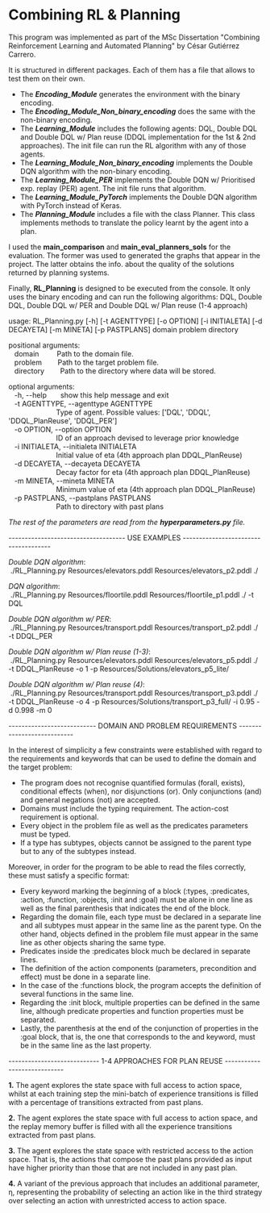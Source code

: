 # Combining RL & Planning

This program was implemented as part of the MSc Dissertation "Combining Reinforcement Learning and Automated Planning" by César Gutiérrez Carrero.

It is structured in different packages. Each of them has a file that allows to test them on their own.
- The __*Encoding_Module*__ generates the environment with the binary encoding.
- The __*Encoding_Module_Non_binary_encoding*__ does the same with the non-binary encoding.
- The __*Learning_Module*__ includes the following agents: DQL, Double DQL and Double DQL w/ Plan reuse (DDQL implementation for the 1st & 2nd approaches). The init file can run the RL algorithm with any of those agents.
- The __*Learning_Module_Non_binary_encoding*__ implements the Double DQN algorithm with the non-binary encoding.
- The __*Learning_Module_PER*__ implements the Double DQN w/ Prioritised exp. replay (PER) agent. The init file runs that algorithm.
- The __*Learning_Module_PyTorch*__ implements the Double DQN algorithm with PyTorch instead of Keras.
- The __*Planning_Module*__ includes a file with the class Planner. This class implements methods to translate the policy learnt by the agent into a plan.

I used the __main_comparison__ and __main_eval_planners_sols__ for the evaluation. The former was used to generated the graphs that appear in the project. The latter obtains the info. about the quality of the solutions returned by planning systems.

Finally, __RL_Planning__ is designed to be executed from the console. It only uses the binary encoding and can run the following algorithms: DQL, Double DQL, Double DQL w/ PER and Double DQL w/ Plan reuse (1-4 approach)

usage: RL_Planning.py [-h] [-t AGENTTYPE] [-o OPTION] [-i INITIALETA] [-d DECAYETA] [-m MINETA] [-p PASTPLANS] domain problem directory

positional arguments:\
&nbsp;&nbsp;&nbsp;domain&nbsp;&nbsp;&nbsp;&nbsp;&nbsp;&nbsp;&nbsp;&nbsp;&nbsp;Path to the domain file.\
&nbsp;&nbsp;&nbsp;problem&nbsp;&nbsp;&nbsp;&nbsp;&nbsp;&nbsp;&nbsp;&nbsp;Path to the target problem file.\
&nbsp;&nbsp;&nbsp;directory&nbsp;&nbsp;&nbsp;&nbsp;&nbsp;&nbsp;&nbsp;&nbsp;Path to the directory where data will be stored.

optional arguments:\
&nbsp;&nbsp;&nbsp;-h, --help&nbsp;&nbsp;&nbsp;&nbsp;&nbsp;&nbsp;&nbsp;show this help message and exit\
&nbsp;&nbsp;&nbsp;-t AGENTTYPE, --agenttype AGENTTYPE\
&nbsp;&nbsp;&nbsp;&nbsp;&nbsp;&nbsp;&nbsp;&nbsp;&nbsp;&nbsp;&nbsp;&nbsp;&nbsp;&nbsp;&nbsp;&nbsp;&nbsp;&nbsp;&nbsp;&nbsp;&nbsp;&nbsp;&nbsp;&nbsp;Type of agent. Possible values: ['DQL', 'DDQL', 'DDQL_PlanReuse', 'DDQL_PER']\
&nbsp;&nbsp;&nbsp;-o OPTION, --option OPTION\
&nbsp;&nbsp;&nbsp;&nbsp;&nbsp;&nbsp;&nbsp;&nbsp;&nbsp;&nbsp;&nbsp;&nbsp;&nbsp;&nbsp;&nbsp;&nbsp;&nbsp;&nbsp;&nbsp;&nbsp;&nbsp;&nbsp;&nbsp;&nbsp;ID of an approach devised to leverage prior knowledge\
&nbsp;&nbsp;&nbsp;-i INITIALETA, --initialeta INITIALETA\
&nbsp;&nbsp;&nbsp;&nbsp;&nbsp;&nbsp;&nbsp;&nbsp;&nbsp;&nbsp;&nbsp;&nbsp;&nbsp;&nbsp;&nbsp;&nbsp;&nbsp;&nbsp;&nbsp;&nbsp;&nbsp;&nbsp;&nbsp;&nbsp;Initial value of eta (4th approach plan DDQL_PlanReuse)\
&nbsp;&nbsp;&nbsp;-d DECAYETA, --decayeta DECAYETA\
&nbsp;&nbsp;&nbsp;&nbsp;&nbsp;&nbsp;&nbsp;&nbsp;&nbsp;&nbsp;&nbsp;&nbsp;&nbsp;&nbsp;&nbsp;&nbsp;&nbsp;&nbsp;&nbsp;&nbsp;&nbsp;&nbsp;&nbsp;&nbsp;Decay factor for eta (4th approach plan DDQL_PlanReuse)\
&nbsp;&nbsp;&nbsp;-m MINETA, --mineta MINETA\
&nbsp;&nbsp;&nbsp;&nbsp;&nbsp;&nbsp;&nbsp;&nbsp;&nbsp;&nbsp;&nbsp;&nbsp;&nbsp;&nbsp;&nbsp;&nbsp;&nbsp;&nbsp;&nbsp;&nbsp;&nbsp;&nbsp;&nbsp;&nbsp;Minimum value of eta (4th approach plan DDQL_PlanReuse)\
&nbsp;&nbsp;&nbsp;-p PASTPLANS, --pastplans PASTPLANS\
&nbsp;&nbsp;&nbsp;&nbsp;&nbsp;&nbsp;&nbsp;&nbsp;&nbsp;&nbsp;&nbsp;&nbsp;&nbsp;&nbsp;&nbsp;&nbsp;&nbsp;&nbsp;&nbsp;&nbsp;&nbsp;&nbsp;&nbsp;&nbsp;Path to directory with past plans

*The rest of the parameters are read from the __hyperparameters.py__ file.*

------------------------------------ USE EXAMPLES -------------------------------------

*Double DQN algorithm*:\
&nbsp;./RL_Planning.py Resources/elevators.pddl Resources/elevators_p2.pddl ./

*DQN algorithm*:\
&nbsp;./RL_Planning.py Resources/floortile.pddl Resources/floortile_p1.pddl ./ -t DQL

*Double DQN algorithm w/ PER*:\
&nbsp;./RL_Planning.py Resources/transport.pddl Resources/transport_p2.pddl ./ -t DDQL_PER

*Double DQN algorithm w/ Plan reuse (1-3)*:\
&nbsp;./RL_Planning.py Resources/elevators.pddl Resources/elevators_p5.pddl ./ -t DDQL_PlanReuse -o 1 -p Resources/Solutions/elevators_p5_lite/

*Double DQN algorithm w/ Plan reuse (4)*:\
&nbsp;./RL_Planning.py Resources/transport.pddl Resources/transport_p3.pddl ./ -t DDQL_PlanReuse -o 4 -p Resources/Solutions/transport_p3_full/ -i 0.95 -d 0.998 -m 0

--------------------------- DOMAIN AND PROBLEM REQUIREMENTS ---------------------------

In the interest of simplicity a few constraints were established with regard to the requirements and keywords that can be used to define the domain and the target problem:
- The program does not recognise quantified formulas (forall, exists), conditional effects (when), nor disjunctions (or). Only conjunctions (and) and general negations (not) are accepted.
- Domains must include the typing requirement. The action-cost requirement is optional.
- Every object in the problem file as well as the predicates parameters must be typed.
- If a type has subtypes, objects cannot be assigned to the parent type but to any of the subtypes instead.

Moreover, in order for the program to be able to read the files correctly, these must satisfy a specific format:
- Every keyword marking the beginning of a block (:types, :predicates, :action, :function, :objects, :init and :goal) must be alone in one line as well as the final parenthesis that indicates the end of the block.
- Regarding the domain file, each type must be declared in a separate line and all subtypes must appear in the same line as the parent type. On the other hand, objects defined in the problem file must appear in the same line as other objects sharing the same type.
- Predicates inside the :predicates block much be declared in separate lines.
- The definition of the action components (parameters, precondition and effect) must
be done in a separate line.
- In the case of the :functions block, the program accepts the definition of several functions in the same line.
- Regarding the :init block, multiple properties can be defined in the same line, although predicate properties and function properties must be separated.
- Lastly, the parenthesis at the end of the conjunction of properties in the :goal block, that is, the one that corresponds to the and keyword, must be in the same line as the last property.

---------------------------- 1-4 APPROACHES FOR PLAN REUSE ----------------------------

__1.__ The agent explores the state space with full access to action space, whilst at each training step the mini-batch of experience transitions is filled with a percentage of transitions extracted from past plans.

__2.__ The agent explores the state space with full access to action space, and the replay memory buffer is filled with all the experience transitions extracted from past plans.

__3.__ The agent explores the state space with restricted access to the action space. That is, the actions that compose the past plans provided as input have higher priority than those that are not included in any past plan.

__4.__ A variant of the previous approach that includes an additional parameter, η, representing the probability of selecting an action like in the third strategy over selecting an action with unrestricted access to action space.
